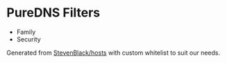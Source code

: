 # PureDNS Filters

- Family
- Security

Generated from [StevenBlack/hosts](https://github.com/StevenBlack/hosts) with custom whitelist to suit our needs.


